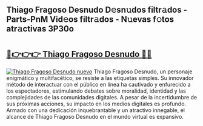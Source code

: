 ## Thiago Fragoso Desnudo D𝚎sn𝚞dos filtr𝚊dos - Parts-PnM Vid𝚎os filtr𝚊dos - N𝚞evas f𝚘tos atr𝚊ctivas 3P30o

# <h2><a href="http://mbc39o.tromn.icu/?c=Thiago+Fragoso+Desnudo">🔗👉👉👉 Thiago Fragoso Desnudo 🔗🔗</a></h2>

[![Thiago Fragoso Desnudo nuevo](https://i.imgur.com/pEAQMta.gif)](http://mbc39o.tromn.icu/?c=Thiago+Fragoso+Desnudo)
Thiago Fragoso Desnudo, un personaje enigmático y multifacético, se resiste a las etiquetas simples. Su innovador método de interactuar con el público en línea ha cautivado y enfurecido a los espectadores, estimulando debates sobre moralidad, identidad y las complejidades de las comunidades digitales. A pesar de la incertidumbre de sus próximas acciones, su impacto en los medios digitales es profundo. Armado con una dedicación inquebrantable y un atractivo innegable, el alcance de Thiago Fragoso Desnudo en el mundo virtual es expansivo.
